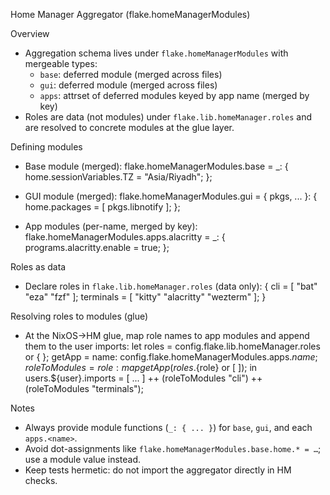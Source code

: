 Home Manager Aggregator (flake.homeManagerModules)

Overview

- Aggregation schema lives under `flake.homeManagerModules` with mergeable types:
  - `base`: deferred module (merged across files)
  - `gui`: deferred module (merged across files)
  - `apps`: attrset of deferred modules keyed by app name (merged by key)
- Roles are data (not modules) under `flake.lib.homeManager.roles` and are resolved to concrete modules at the glue layer.

Defining modules

- Base module (merged):
  flake.homeManagerModules.base = \_: {
  home.sessionVariables.TZ = "Asia/Riyadh";
  };

- GUI module (merged):
  flake.homeManagerModules.gui = { pkgs, ... }: {
  home.packages = [ pkgs.libnotify ];
  };

- App modules (per-name, merged by key):
  flake.homeManagerModules.apps.alacritty = \_: {
  programs.alacritty.enable = true;
  };

Roles as data

- Declare roles in `flake.lib.homeManager.roles` (data only):
  {
  cli = [ "bat" "eza" "fzf" ];
  terminals = [ "kitty" "alacritty" "wezterm" ];
  }

Resolving roles to modules (glue)

- At the NixOS→HM glue, map role names to app modules and append them to the user imports:
  let
  roles = config.flake.lib.homeManager.roles or { };
  getApp = name: config.flake.homeManagerModules.apps.${name};
    roleToModules = role: map getApp (roles.${role} or [ ]);
  in
  users.${user}.imports = [ ... ] ++ (roleToModules "cli") ++ (roleToModules "terminals");

Notes

- Always provide module functions (`_: { ... }`) for `base`, `gui`, and each `apps.<name>`.
- Avoid dot-assignments like `flake.homeManagerModules.base.home.* = …`; use a module value instead.
- Keep tests hermetic: do not import the aggregator directly in HM checks.
